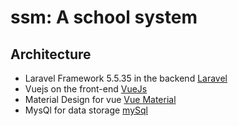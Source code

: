 # ssm: A school system

## Architecture
- Laravel Framework 5.5.35 in the backend [Laravel](https://laravel.com)
- Vuejs on the front-end [VueJs](https://vuejs.org/)
- Material Design for vue [Vue Material](https://vuematerial.io)
- MysQl for data storage [mySql](https://www.mysql.com/)
